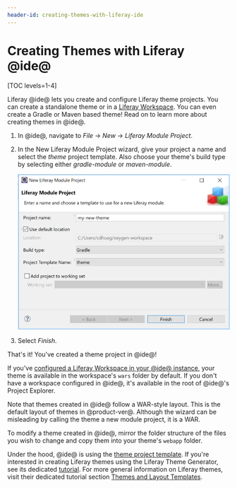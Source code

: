 ```yaml
---
header-id: creating-themes-with-liferay-ide
---
```


# Creating Themes with Liferay @ide@

[TOC levels=1-4]

Liferay @ide@ lets you create and configure Liferay theme projects. You can
create a standalone theme or in a
[Liferay Workspace](/docs/7-0/tutorials/-/knowledge_base/t/liferay-workspace).
You can even create a Gradle or Maven based theme! Read on to learn more about
creating themes in @ide@.

1.  In @ide@, navigate to *File* &rarr; *New* &rarr; *Liferay Module Project*.

2.  In the New Liferay Module Project wizard, give your project a name and
    select the *theme* project template. Also choose your theme's build type by
    selecting either *gradle-module* or *maven-module*.

    ![Figure 1: Use the theme project template to create a Liferay theme in @ide@.](../../../images/theme-in-ide.png)

3.  Select *Finish*.

That's it! You've created a theme project in @ide@!

If you've
[configured a Liferay Workspace in your @ide@ instance](/docs/7-0/tutorials/-/knowledge_base/t/creating-a-liferay-workspace-with-liferay-ide),
your theme is available in the workspace's `wars` folder by default. If you
don't have a workspace configured in @ide@, it's available in the root of
@ide@'s Project Explorer.

Note that themes created in @ide@ follow a WAR-style layout. This is the default
layout of themes in @product-ver@. Although the wizard can be misleading by
calling the theme a new module project, it is a WAR.

To modify a theme created in @ide@, mirror the folder structure of the files 
you wish to change and copy them into your theme's `webapp` folder.

Under the hood, @ide@ is using the
[theme project template](/docs/7-0/reference/-/knowledge_base/r/theme-template).
If you're interested in creating Liferay themes using the
Liferay Theme Generator, see its dedicated
[tutorial](/docs/7-0/tutorials/-/knowledge_base/t/themes-generator). For more
general information on Liferay themes, visit their dedicated tutorial section
[Themes and Layout Templates](/docs/7-0/tutorials/-/knowledge_base/t/themes-and-layout-templates).
